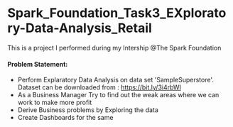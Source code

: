 # Spark_Foundation_Task3_EXploratory-Data-Analysis_Retail
This is a project I performed during my Intership @The Spark Foundation


#### Problem Statement:
* Perform Explaratory Data Analysis on data set 'SampleSuperstore'. Dataset can be downloaded from : https://bit.ly/3i4rbWl
* As a Business Manager Try to find out the weak areas where we can work to make more profit 
* Derive Business problems by Exploring the data
* Create Dashboards for the same
